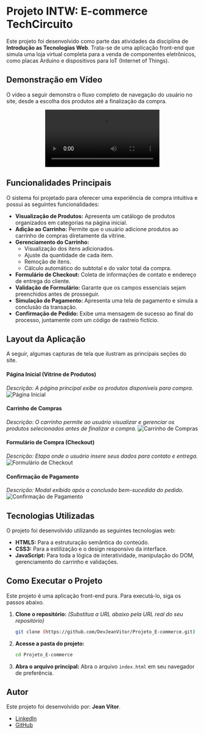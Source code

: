 # Projeto INTW: E-commerce TechCircuito

Este projeto foi desenvolvido como parte das atividades da disciplina de **Introdução as Tecnologias Web**. Trata-se de uma aplicação front-end que simula uma loja virtual completa para a venda de componentes eletrônicos, como placas Arduino e dispositivos para IoT (Internet of Things).

## Demonstração em Vídeo

O vídeo a seguir demonstra o fluxo completo de navegação do usuário no site, desde a escolha dos produtos até a finalização da compra.

<div align="center">
  <video src="https://github.com/user-attachments/assets/5b3e1ca9-8795-447a-85f9-1463f392b69d" controls="controls" style="max-width: 800px;"></video>
</div>

## Funcionalidades Principais

O sistema foi projetado para oferecer uma experiência de compra intuitiva e possui as seguintes funcionalidades:

- **Visualização de Produtos:** Apresenta um catálogo de produtos organizados em categorias na página inicial.
- **Adição ao Carrinho:** Permite que o usuário adicione produtos ao carrinho de compras diretamente da vitrine.
- **Gerenciamento do Carrinho:**
  - Visualização dos itens adicionados.
  - Ajuste da quantidade de cada item.
  - Remoção de itens.
  - Cálculo automático do subtotal e do valor total da compra.
- **Formulário de Checkout:** Coleta de informações de contato e endereço de entrega do cliente.
- **Validação de Formulário:** Garante que os campos essenciais sejam preenchidos antes de prosseguir.
- **Simulação de Pagamento:** Apresenta uma tela de pagamento e simula a conclusão da transação.
- **Confirmação de Pedido:** Exibe uma mensagem de sucesso ao final do processo, juntamente com um código de rastreio fictício.

## Layout da Aplicação

A seguir, algumas capturas de tela que ilustram as principais seções do site.

#### Página Inicial (Vitrine de Produtos)
*Descrição: A página principal exibe os produtos disponíveis para compra.*
![Página Inicial](https://github.com/user-attachments/assets/7aa4456f-7a03-4787-a825-b20778bc9401)

#### Carrinho de Compras
*Descrição: O carrinho permite ao usuário visualizar e gerenciar os produtos selecionados antes de finalizar a compra.*
![Carrinho de Compras](https://github.com/user-attachments/assets/3dd8325d-6bee-4efb-83ea-67fb3accd664)

#### Formulário de Compra (Checkout)
*Descrição: Etapa onde o usuário insere seus dados para contato e entrega.*
![Formulário de Checkout](https://github.com/user-attachments/assets/e67733a3-f65b-41c5-8b26-04a2a02bf72c)

#### Confirmação de Pagamento
*Descrição: Modal exibido após a conclusão bem-sucedida do pedido.*
![Confirmação de Pagamento](https://github.com/user-attachments/assets/cc826ef5-eee2-4d42-9b16-00025cd33653)

## Tecnologias Utilizadas

O projeto foi desenvolvido utilizando as seguintes tecnologias web:

- **HTML5:** Para a estruturação semântica do conteúdo.
- **CSS3:** Para a estilização e o design responsivo da interface.
- **JavaScript:** Para toda a lógica de interatividade, manipulação do DOM, gerenciamento do carrinho e validações.

## Como Executar o Projeto

Este projeto é uma aplicação front-end pura. Para executá-lo, siga os passos abaixo.

1.  **Clone o repositório:**
    *(Substitua a URL abaixo pela URL real do seu repositório)*
    ```bash
    git clone (https://github.com/DevJeanVitor/Projeto_E-commerce.git)
    ```
2.  **Acesse a pasta do projeto:**
    ```bash
    cd Projeto_E-commerce
    ```
3.  **Abra o arquivo principal:**
    Abra o arquivo `index.html` em seu navegador de preferência.

## Autor

Este projeto foi desenvolvido por: **Jean Vítor**.



- [LinkedIn](https://www.linkedin.com/in/devjvs/)
- [GitHub](https://github.com/DevJeanVitor)
